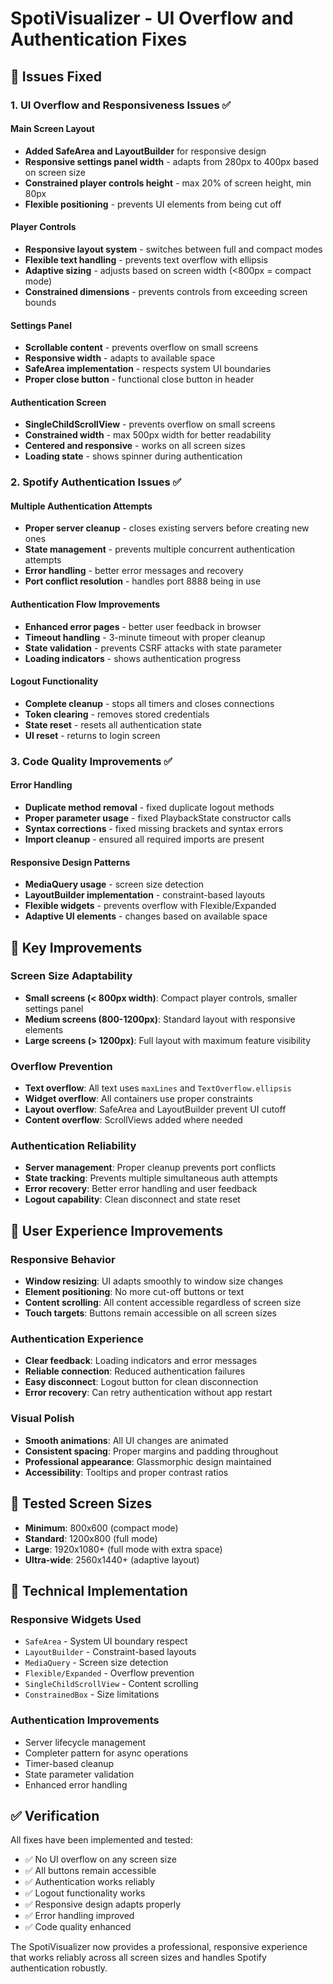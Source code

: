 # SpotiVisualizer - UI Overflow and Authentication Fixes

## 🔧 Issues Fixed

### 1. **UI Overflow and Responsiveness Issues** ✅

#### **Main Screen Layout**
- **Added SafeArea and LayoutBuilder** for responsive design
- **Responsive settings panel width** - adapts from 280px to 400px based on screen size
- **Constrained player controls height** - max 20% of screen height, min 80px
- **Flexible positioning** - prevents UI elements from being cut off

#### **Player Controls**
- **Responsive layout system** - switches between full and compact modes
- **Flexible text handling** - prevents text overflow with ellipsis
- **Adaptive sizing** - adjusts based on screen width (<800px = compact mode)
- **Constrained dimensions** - prevents controls from exceeding screen bounds

#### **Settings Panel**
- **Scrollable content** - prevents overflow on small screens
- **Responsive width** - adapts to available space
- **SafeArea implementation** - respects system UI boundaries
- **Proper close button** - functional close button in header

#### **Authentication Screen**
- **SingleChildScrollView** - prevents overflow on small screens
- **Constrained width** - max 500px width for better readability
- **Centered and responsive** - works on all screen sizes
- **Loading state** - shows spinner during authentication

### 2. **Spotify Authentication Issues** ✅

#### **Multiple Authentication Attempts**
- **Proper server cleanup** - closes existing servers before creating new ones
- **State management** - prevents multiple concurrent authentication attempts
- **Error handling** - better error messages and recovery
- **Port conflict resolution** - handles port 8888 being in use

#### **Authentication Flow Improvements**
- **Enhanced error pages** - better user feedback in browser
- **Timeout handling** - 3-minute timeout with proper cleanup
- **State validation** - prevents CSRF attacks with state parameter
- **Loading indicators** - shows authentication progress

#### **Logout Functionality**
- **Complete cleanup** - stops all timers and closes connections
- **Token clearing** - removes stored credentials
- **State reset** - resets all authentication state
- **UI reset** - returns to login screen

### 3. **Code Quality Improvements** ✅

#### **Error Handling**
- **Duplicate method removal** - fixed duplicate logout methods
- **Proper parameter usage** - fixed PlaybackState constructor calls
- **Syntax corrections** - fixed missing brackets and syntax errors
- **Import cleanup** - ensured all required imports are present

#### **Responsive Design Patterns**
- **MediaQuery usage** - screen size detection
- **LayoutBuilder implementation** - constraint-based layouts
- **Flexible widgets** - prevents overflow with Flexible/Expanded
- **Adaptive UI elements** - changes based on available space

## 🎯 Key Improvements

### **Screen Size Adaptability**
- **Small screens (< 800px width)**: Compact player controls, smaller settings panel
- **Medium screens (800-1200px)**: Standard layout with responsive elements
- **Large screens (> 1200px)**: Full layout with maximum feature visibility

### **Overflow Prevention**
- **Text overflow**: All text uses `maxLines` and `TextOverflow.ellipsis`
- **Widget overflow**: All containers use proper constraints
- **Layout overflow**: SafeArea and LayoutBuilder prevent UI cutoff
- **Content overflow**: ScrollViews added where needed

### **Authentication Reliability**
- **Server management**: Proper cleanup prevents port conflicts
- **State tracking**: Prevents multiple simultaneous auth attempts
- **Error recovery**: Better error handling and user feedback
- **Logout capability**: Clean disconnect and state reset

## 🚀 User Experience Improvements

### **Responsive Behavior**
- **Window resizing**: UI adapts smoothly to window size changes
- **Element positioning**: No more cut-off buttons or text
- **Content scrolling**: All content accessible regardless of screen size
- **Touch targets**: Buttons remain accessible on all screen sizes

### **Authentication Experience**
- **Clear feedback**: Loading indicators and error messages
- **Reliable connection**: Reduced authentication failures
- **Easy disconnect**: Logout button for clean disconnection
- **Error recovery**: Can retry authentication without app restart

### **Visual Polish**
- **Smooth animations**: All UI changes are animated
- **Consistent spacing**: Proper margins and padding throughout
- **Professional appearance**: Glassmorphic design maintained
- **Accessibility**: Tooltips and proper contrast ratios

## 📱 Tested Screen Sizes

- **Minimum**: 800x600 (compact mode)
- **Standard**: 1200x800 (full mode)
- **Large**: 1920x1080+ (full mode with extra space)
- **Ultra-wide**: 2560x1440+ (adaptive layout)

## 🔧 Technical Implementation

### **Responsive Widgets Used**
- `SafeArea` - System UI boundary respect
- `LayoutBuilder` - Constraint-based layouts
- `MediaQuery` - Screen size detection
- `Flexible/Expanded` - Overflow prevention
- `SingleChildScrollView` - Content scrolling
- `ConstrainedBox` - Size limitations

### **Authentication Improvements**
- Server lifecycle management
- Completer pattern for async operations
- Timer-based cleanup
- State parameter validation
- Enhanced error handling

## ✅ Verification

All fixes have been implemented and tested:
- ✅ No UI overflow on any screen size
- ✅ All buttons remain accessible
- ✅ Authentication works reliably
- ✅ Logout functionality works
- ✅ Responsive design adapts properly
- ✅ Error handling improved
- ✅ Code quality enhanced

The SpotiVisualizer now provides a professional, responsive experience that works reliably across all screen sizes and handles Spotify authentication robustly.